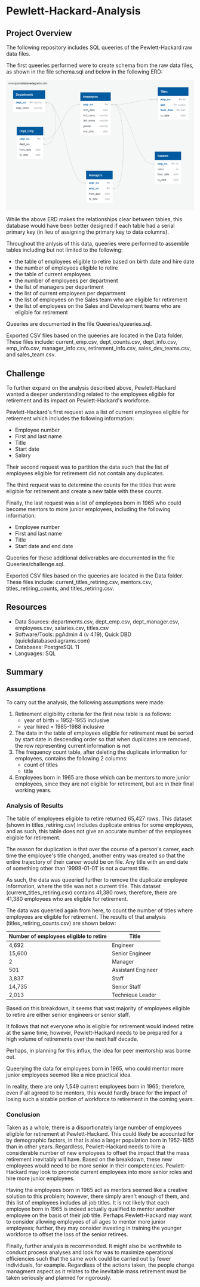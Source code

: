 # Pewlett-Hackard-Analysis
## Project Overview
The following repository includes SQL queeries of the Pewlett-Hackard raw data files.

The first queeries performed were to create schema from the raw data files, as shown in the file schema.sql and below in the following ERD:

![](https://github.com/karenbennis/Pewlett-Hackard-Analysis/blob/master/EmployeeDB.png)

While the above ERD makes the relationships clear between tables, this database would have been better designed if each table had a serial primary key (in lieu of assigning the primary key to data columns).

Throughout the anlysis of this data, queeries were performed to assemble tables including but not limited to the following:
* the table of employees eligible to retire based on birth date and hire date
* the number of employees eligible to retire
* the table of current employees
* the number of employees per department
* the list of managers per department
* the list of current employees per department
* the list of employees on the Sales team who are eligible for retirement
* the list of employees on the Sales and Development teams who are eligible for retirement

Queeries are documented in the file Queeries/queeries.sql.

Exported CSV files based on the queeries are located in the Data folder. These files include: current_emp.csv, dept_counts.csv, dept_info.csv, emp_info.csv, manager_info.csv, retirement_info.csv, sales_dev_teams.csv, and sales_team.csv.


## Challenge
To further expand on the analysis described above, Pewlett-Hackard wanted a deeper understanding related to the employees eligible for retirement and its impact on Pewlett-Hackard's workforce.

Pewlett-Hackard's first request was a list of current employees eligible for retirement which includes the following information:
* Employee number
* First and last name
* Title
* Start date
* Salary

Their second request was to partition the data such that the list of employees eligible for retirement did not contain any duplicates.

The third request was to determine the counts for the titles that were eligible for retirement and create a new table with these counts.

Finally, the last request was a list of employees born in 1965 who could become mentors to more junior employees, including the following information:
* Employee number
* First and last name
* Title
* Start date and end date

Queeries for these additional deliverables are documented in the file Queeries/challenge.sql.

Exported CSV files based on the queeries are located in the Data folder. These files include: current_titles_retiring.csv, mentors.csv, titles_retiring_counts, and titles_retiring.csv.


## Resources
* Data Sources: departments.csv, dept_emp.csv, dept_manager.csv, employees.csv, salaries.csv, titles.csv
* Software/Tools: pgAdmin 4 (v 4.19), Quick DBD (quickdatabasediagrams.com)
* Databases: PostgreSQL 11
* Languages: SQL


## Summary
### Assumptions
To carry out the analysis, the following assumptions were made:
1. Retirement eligibility criteria for the first new table is as follows:
    * year of birth = 1952-1955 inclusive
    * year hired = 1985-1988 inclusive
2. The data in the table of employees eligible for retirement must be sorted by start date in descending order so that when duplicates are removed, the row representing current information is not
3. The frequency count table, after deleting the duplicate information for employees, contains the following 2 columns:
    * count of titles
    * title
4. Employees born in 1965 are those which can be mentors to more junior employees, since they are not eligible for retirement, but are in their final working years.

### Analysis of Results
The table of employees eligible to retire returned 65,427 rows. This dataset (shown in titles_retiring.csv) includes duplicate entries for some employees, and as such, this table does not give an accurate number of the employees eligible for retirement.

The reason for duplication is that over the course of a person's career, each time the employee's title changed, another entry was created so that the entire trajectory of their career would be on file. Any title with an end date of something other than '9999-01-01' is not a current title.

As such, the data was queeried further to remove the duplicate employee information, where the title was not a current title. This dataset (current_titles_retiring.csv) contains 41,380 rows; therefore, there are 41,380 employees who are eligible for retirement.

The data was queeried again from here, to count the number of titles where employees are eligible for retirement. The results of that analysis (titles_retiring_counts.csv) are shown below:

| Number of employees eligible to retire | Title |
|----------------------------------------|-------|
| 4,692 | Engineer |
| 15,600 | Senior Engineer |
| 2 | Manager |
| 501 | Assistant Engineer |
| 3,837 | Staff |
| 14,735 | Senior Staff |
| 2,013 | Technique Leader |

Based on this breakdown, it seems that vast majority of employees eligible to retire are either senior engineers or senior staff.

It follows that not everyone who is eligible for retirement would indeed retire at the same time; however, Pewlett-Hackard needs to be prepared for a high volume of retirements over the next half decade.

Perhaps, in planning for this influx, the idea for peer mentorship was borne out.

Queerying the data for employees born in 1965, who could mentor more junior employees seemed like a nice practical idea.

In reality, there are only 1,549 current employees born in 1965; therefore, even if all agreed to be mentors, this would hardly brace for the impact of losing such a sizable portion of workforce to retirement in the coming years.

### Conclusion
Taken as a whole, there is a disportionately large number of employees eligible for retirement at Pewlett-Hackard. This could likely be accounted for by demographic factors, in that is also a larger population born in 1952-1955 than in other years. Regardless, Pewlett-Hackard needs to hire a considerable number of new employees to offset the impact that the mass retirement inevitably will have. Based on the breakdown, these new employees would need to be more senior in their competencies. Pewlett-Hackard may look to promote current employees into more senior roles and hire more junior employees.

Having the employees born in 1965 act as mentors seemed like a creative solution to this problem; however, there simply aren't enough of them, and this list of employees includes all job titles. It is not likely that each employee born in 1965 is indeed actually qualified to mentor another employee on the basis of their job title. Perhaps Pewlett-Hackard may want to consider allowing employees of all ages to mentor more junior employees; further, they may consider investing in training the younger workforce to offset the loss of the senior retirees.

Finally, further analysis is recommended. It might also be worthwhile to conduct process analyses and look for was to maximize operational efficiencies such that the same work could be carried out by fewer individuals, for example. Regardless of the actions taken, the people change managment aspect as it relates to the inevitable mass retirement must be taken seriously and planned for rigorously.
